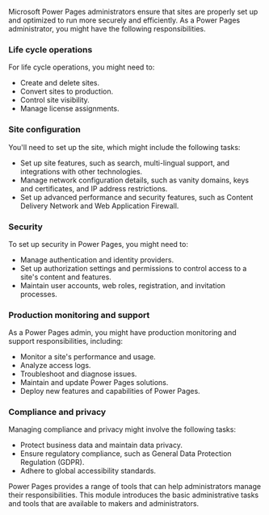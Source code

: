 Microsoft Power Pages administrators ensure that sites are properly set up and optimized to run more securely and efficiently. As a Power Pages administrator, you might have the following responsibilities.

### Life cycle operations
For life cycle operations, you might need to:

- Create and delete sites.
- Convert sites to production.
- Control site visibility.  
- Manage license assignments.

### Site configuration
You'll need to set up the site, which might include the following tasks:

- Set up site features, such as search, multi-lingual support, and integrations with other technologies. 
- Manage network configuration details, such as vanity domains, keys and certificates, and IP address restrictions. 
- Set up advanced performance and security features, such as Content Delivery Network and Web Application Firewall.  

### Security
To set up security in Power Pages, you might need to:

- Manage authentication and identity providers.
- Set up authorization settings and permissions to control access to a site's content and features.
- Maintain user accounts, web roles, registration, and invitation processes.

### Production monitoring and support
As a Power Pages admin, you might have production monitoring and support responsibilities, including:

- Monitor a site's performance and usage.
- Analyze access logs.
- Troubleshoot and diagnose issues. 
- Maintain and update Power Pages solutions. 
- Deploy new features and capabilities of Power Pages. 

### Compliance and privacy
Managing compliance and privacy might involve the following tasks:

- Protect business data and maintain data privacy.
- Ensure regulatory compliance, such as General Data Protection Regulation (GDPR).
- Adhere to global accessibility standards. 

Power Pages provides a range of tools that can help administrators manage their responsibilities. This module introduces the basic administrative tasks and tools that are available to makers and administrators.

